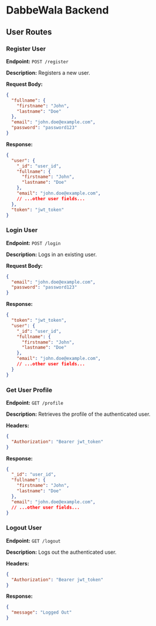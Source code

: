 # DabbeWala Backend

## User Routes

### Register User

**Endpoint:** `POST /register`

**Description:** Registers a new user.

**Request Body:**
```json
{
  "fullname": {
    "firstname": "John",
    "lastname": "Doe"
  },
  "email": "john.doe@example.com",
  "password": "password123"
}
```

**Response:**
```json
{
  "user": {
    "_id": "user_id",
    "fullname": {
      "firstname": "John",
      "lastname": "Doe"
    },
    "email": "john.doe@example.com",
    // ...other user fields...
  },
  "token": "jwt_token"
}
```

### Login User

**Endpoint:** `POST /login`

**Description:** Logs in an existing user.

**Request Body:**
```json
{
  "email": "john.doe@example.com",
  "password": "password123"
}
```

**Response:**
```json
{
  "token": "jwt_token",
  "user": {
    "_id": "user_id",
    "fullname": {
      "firstname": "John",
      "lastname": "Doe"
    },
    "email": "john.doe@example.com",
    // ...other user fields...
  }
}
```

### Get User Profile

**Endpoint:** `GET /profile`

**Description:** Retrieves the profile of the authenticated user.

**Headers:**
```json
{
  "Authorization": "Bearer jwt_token"
}
```

**Response:**
```json
{
  "_id": "user_id",
  "fullname": {
    "firstname": "John",
    "lastname": "Doe"
  },
  "email": "john.doe@example.com",
  // ...other user fields...
}
```

### Logout User

**Endpoint:** `GET /logout`

**Description:** Logs out the authenticated user.

**Headers:**
```json
{
  "Authorization": "Bearer jwt_token"
}
```

**Response:**
```json
{
  "message": "Logged Out"
}
```